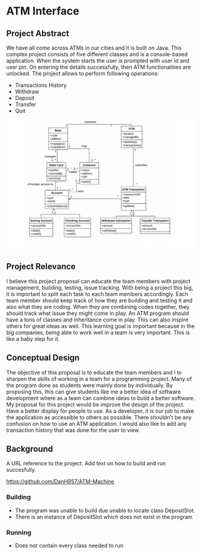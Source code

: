 #  ATM Interface

## Project Abstract
<p>
We have all come across ATMs in our cities and it is built on Java. This complex project consists of five different classes and is a console-based application. When the system starts the user is prompted with user id and user pin. On entering the details successfully, then ATM functionalities are unlocked. The project allows to perform following operations:

* Transactions History
* Withdraw
* Deposit
* Transfer
* Quit 
</p>

![alt text](https://github.com/Kitlam98/Indivdual-Project-Proposal/blob/master/ATM_UML.png)


## Project Relevance

<p>
I believe this project proposal can educate the team members with project management, building, testing, issue tracking. With being a project this big, it is important to split each task to each team members accordingly. Each team member should keep track of how they are building and testing it and also what they are coding. When they are combining codes together, they should track what issue they might come in play. An ATM program should have a tons of classes and inheritance come in play. This can also inspire others for great ideas as well. This learning goal is important because in the big companies, being able to work well in a team is very important. This is like a baby step for it.
</p>

## Conceptual Design
<p>
The objective of this proposal is to educate the team members and I to sharpen the skills of working in a team for a programming project. Many of the program done as students were mainly done by individually. By proposing this, this can give students like me a better idea of software development where as a team can combine ideas to build a better software. My proposal for this project would be improve the design of the project. Have a better display for people to use. As a developer, it is our job to make the application as accessible to others as possible. There shouldn't be any confusion on how to use an ATM application. I would also like to add any transaction history that was done for the user to view.
</p>

## Background
A URL reference to the project. Add text on how to build and run succesfully.

https://github.com/DanH957/ATM-Machine

### Building

* The program was unable to build due unable to locate class DepositSlot. 
* There is an instance of DepositSlot which does not exist in the program

### Running
* Does not contain every class needed to run 
